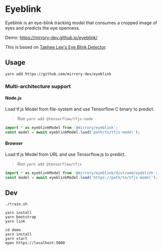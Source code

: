 # Eyeblink

Eyeblink is an eye-blink tracking model that consumes a cropped image of eyes and predicts the eye openness.

Demo: <https://mirrory-dev.github.io/eyeblink/>

This is based on [Taehee Lee's Eye Blink Detector](https://github.com/kairess/eye_blink_detector).

## Usage

```
yarn add https://github.com/mirrory-dev/eyeblink
```

### Multi-architecture support

#### Node.js

Load tf.js Model from file-system and use Tensorflow C binary to predict.

> Run `yarn add @tensorflow/tfjs-node`

```js
import * as eyeblinkModel from '@mirrory/eyeblink';
const model = await eyeblinkModel.load('path/to/tfjs-model');
```

#### Browser

Load tf.js Model from URL and use Tensorflow.js to predict.

> Run `yarn add @tensorflow/tfjs`

```js
import * as eyeblinkModel from '@mirrory/eyeblink/dist/umd/eyeblink';
const model = await eyeblinkModel.load('https://path/to/tfjs-model');
```

## Dev

```
./train.sh

yarn install
yarn bootstrap
yarn link

cd demo
yarn install
yarn start
open https://localhost:5000
```
